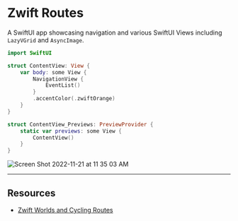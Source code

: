 # Zwift Routes 

A SwiftUI app showcasing navigation and various SwiftUI Views including `LazyVGrid` and `AsyncImage`. 

```swift
import SwiftUI

struct ContentView: View {
    var body: some View {
        NavigationView {
            EventList()
        }
        .accentColor(.zwiftOrange)
    }
}

struct ContentView_Previews: PreviewProvider {
    static var previews: some View {
        ContentView()
    }
}
```

![Screen Shot 2022-11-21 at 11 35 03 AM](https://user-images.githubusercontent.com/1819208/203109774-f44bb30c-9cbe-4ed7-97d1-e68ff488ae00.png)

***

## Resources

* [Zwift Worlds and Cycling Routes](https://support.zwift.com/en_us/zwift-worlds-and-cycling-routes-Sy2_gxTGB)

